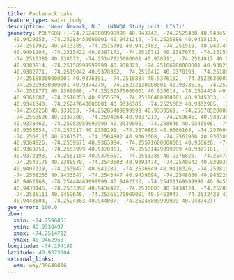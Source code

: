 ```yaml
---
title: Packanack Lake
feature_type: water_body
description: 'Near Newark, N.J. (NAWQA Study Unit: LINJ)'
geometry: POLYGON ((-74.25248809999999 40.943742, -74.2525438 40.9434511, -74.252815
  40.9429153, -74.25283450000001 40.9421215, -74.2525886 40.9415133, -74.2523566 40.9413239,
  -74.2517922 40.9413385, -74.2515791 40.9412482, -74.2515191 40.9407448, -74.2517088
  40.9401204, -74.2515422 40.9397172, -74.2516711 40.9387676, -74.2515547 40.9385953,
  -74.2515389 40.938572, -74.25147920000001 40.938511, -74.2514817 40.9384989, -74.2515037
  40.9383914, -74.25158999999999 40.938323, -74.25166280000001 40.9382652, -74.25171
  40.9382771, -74.2519042 40.9378352, -74.2518412 40.9378193, -74.25186739999999 40.9377084,
  -74.25188300000001 40.9376391, -74.2518884 40.9376152, -74.25226360000001 40.9374983,
  -74.25229330000001 40.9374279, -74.25232130000001 40.9373615, -74.2524787 40.9372486,
  -74.2529771 40.9369968, -74.25252570000001 40.936614, -74.2524434 40.9363101, -74.2518341
  40.9361687, -74.2516353 40.9355569, -74.25186480000001 40.9345333, -74.25220299999999
  40.9341348, -74.25247640000001 40.9336385, -74.2525602 40.9332985, -74.2526215 40.9330497,
  -74.2527268 40.933053, -74.25285409999999 40.9330569, -74.25578520000001 40.9336664,
  -74.2563696 40.9337308, -74.2594864 40.9337212, -74.2596451 40.9337355, -74.2596324
  40.9338462, -74.25952959999999 40.9339805, -74.258646 40.9346506, -74.25792490000001
  40.9355554, -74.257317 40.9358291, -74.2570803 40.9360168, -74.2570046 40.9360564,
  -74.2568115 40.9361573, -74.2564802 40.9362608, -74.2561956 40.9363888, -74.2560963
  40.9364826, -74.2559571 40.9363984, -74.25571600000001 40.936626, -74.25553909999999
  40.9368751, -74.2553999 40.9370363, -74.25531479999999 40.9371181, -74.25528079999999
  40.9372198, -74.2551184 40.9375657, -74.2551385 40.9376826, -74.2547012 40.9386461,
  -74.2543178 40.9388578, -74.2540503 40.9393474, -74.2540542 40.9399352, -74.2538335
  40.9407339, -74.2539477 40.941182, -74.2536849 40.9418326, -74.2538167 40.9432596,
  -74.2538255 40.9433547, -74.2543447 40.9439094, -74.2548656 40.9452288, -74.2545698
  40.9462968, -74.25444469999999 40.9462133, -74.25451169999999 40.945055, -74.2538761
  40.9438146, -74.2533392 40.9434422, -74.2530083 40.9434124, -74.2528642 40.9435019,
  -74.2536111 40.9459646, -74.25365170000001 40.9461947, -74.2532428 40.9459281, -74.25278779999999
  40.9443604, -74.2524363 40.944007, -74.25248809999999 40.943742))
geo_error: 100.0
bbox:
  xmin: -74.2596451
  ymin: 40.9330497
  xmax: -74.2514792
  ymax: 40.9462968
longitude: -74.254189
latitude: 40.9373004
external_links:
  osm: way/39648416
---
```

